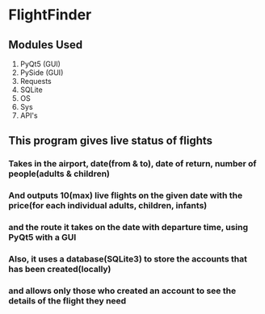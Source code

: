 # FlightFinder

## Modules Used
1. PyQt5 (GUI)
2. PySide (GUI)
3. Requests
4. SQLite
5. OS
6. Sys
7. API's

## This program gives live status of flights
### Takes in the airport, date(from & to), date of return, number of people(adults & children)
### And outputs 10(max) live flights on the given date with the price(for each individual adults, children, infants)
### and the route it takes on the date with departure time, using PyQt5 with a GUI
### Also, it uses a database(SQLite3) to store the accounts that has been created(locally) 
### and allows only those who created an account to see the details of the flight they need
